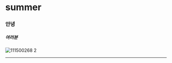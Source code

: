 # summer

### 안녕

##### 여러분

![111500268 2](https://user-images.githubusercontent.com/122244731/211241918-e3a0d542-f3d8-442c-8204-ae662dc3797f.jpg)

---


